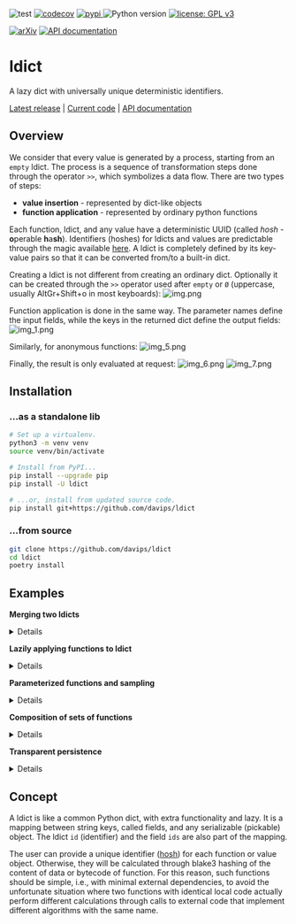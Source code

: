 ![test](https://github.com/davips/ldict/workflows/test/badge.svg)
[![codecov](https://codecov.io/gh/davips/ldict/branch/main/graph/badge.svg)](https://codecov.io/gh/davips/ldict)
<a href="https://pypi.org/project/ldict">
<img src="https://img.shields.io/pypi/v/ldict.svg?label=release&color=blue&style=flat-square" alt="pypi">
</a>
![Python version](https://img.shields.io/badge/python-3.8%20%7C%203.9-blue.svg)
[![license: GPL v3](https://img.shields.io/badge/License-GPLv3-blue.svg)](https://www.gnu.org/licenses/gpl-3.0)

<!--- [![DOI](https://zenodo.org/badge/DOI/10.5281/zenodo.5501845.svg)](https://doi.org/10.5281/zenodo.5501845) --->
[![arXiv](https://img.shields.io/badge/arXiv-2109.06028-b31b1b.svg?style=flat-square)](https://arxiv.org/abs/2109.06028)
[![API documentation](https://img.shields.io/badge/doc-API%20%28auto%29-a0a0a0.svg)](https://davips.github.io/ldict)

# ldict

A lazy dict with universally unique deterministic identifiers.

[Latest release](https://pypi.org/project/ldict) |
[Current code](https://github.com/davips/ldict) |
[API documentation](https://davips.github.io/ldict)

## Overview

We consider that every value is generated by a process, starting from an `empty` ldict. The process is a sequence of
transformation steps done through the operator `>>`, which symbolizes a data flow. There are two types of steps:

* **value insertion** - represented by dict-like objects
* **function application** - represented by ordinary python functions

Each function, ldict, and any value have a deterministic UUID
(called _hosh_ - **o**perable **h**a**sh**). Identifiers (hoshes) for ldicts and values are predictable through the
magic available [here](https://pypi.org/project/garoupa). A ldict is completely defined by its key-value pairs so that
it can be converted from/to a built-in dict.

Creating a ldict is not different from creating an ordinary dict. Optionally it can be created through the `>>` operator
used after `empty` or `Ø`
(uppercase, usually AltGr+Shift+o in most keyboards):
![img.png](https://raw.githubusercontent.com/davips/ldict/main/examples/img.png)

Function application is done in the same way. The parameter names define the input fields, while the keys in the
returned dict define the output fields:
![img_1.png](https://raw.githubusercontent.com/davips/ldict/main/examples/img_1.png)

Similarly, for anonymous functions:
![img_5.png](https://raw.githubusercontent.com/davips/ldict/main/examples/img_5.png)

Finally, the result is only evaluated at request:
![img_6.png](https://raw.githubusercontent.com/davips/ldict/main/examples/img_6.png)
![img_7.png](https://raw.githubusercontent.com/davips/ldict/main/examples/img_7.png)


## Installation
### ...as a standalone lib
```bash
# Set up a virtualenv. 
python3 -m venv venv
source venv/bin/activate

# Install from PyPI...
pip install --upgrade pip
pip install -U ldict

# ...or, install from updated source code.
pip install git+https://github.com/davips/ldict
```

### ...from source
```bash
git clone https://github.com/davips/ldict
cd ldict
poetry install
```

## Examples
**Merging two ldicts**
<details>
<p>

```python3
from ldict import ldict

a = ldict(x=3)
print(a)
"""
{
    "id": "kr_4aee5c3bcac2c478be9901d57fd1ef8a9d002",
    "ids": "kr_4aee5c3bcac2c478be9901d57fd1ef8a9d002",
    "x": 3
}
"""
```

```python3

b = ldict(y=5)
print(b)
"""
{
    "id": "Uz_0af6d78f77734fad67e6de7cdba3ea368aae4",
    "ids": "Uz_0af6d78f77734fad67e6de7cdba3ea368aae4",
    "y": 5
}
"""
```

```python3

print(a >> b)
"""
{
    "id": "c._2b0434ca422114262680df425b85cac028be6",
    "ids": "kr_4aee5c3bcac2c478be9901d57fd1ef8a9d002 Uz_0af6d78f77734fad67e6de7cdba3ea368aae4",
    "x": 3,
    "y": 5
}
"""
```


</p>
</details>

**Lazily applying functions to ldict**
<details>
<p>

```python3
from ldict import ldict

a = ldict(x=3)
print(a)
"""
{
    "id": "kr_4aee5c3bcac2c478be9901d57fd1ef8a9d002",
    "ids": "kr_4aee5c3bcac2c478be9901d57fd1ef8a9d002",
    "x": 3
}
"""
```

```python3

a = a >> ldict(y=5) >> {"z": 7} >> (lambda x, y, z: {"r": x ** y // z})
print(a)
"""
{
    "id": "8jopGVdtSEyCk1NSKcrEF-Lfv8up9MQBdvkLxU2o",
    "ids": "J3tsy4vUXPELySBicaAy-h-UK7Dp9MQBdvkLxU2o... +2 ...Ss_7dff0a161ba7462725cac7dcee71b67669f69",
    "r": "→(x y z)",
    "x": 3,
    "y": 5,
    "z": 7
}
"""
```

```python3

print(a.r)
"""
34
"""
```

```python3

print(a)
"""
{
    "id": "8jopGVdtSEyCk1NSKcrEF-Lfv8up9MQBdvkLxU2o",
    "ids": "J3tsy4vUXPELySBicaAy-h-UK7Dp9MQBdvkLxU2o... +2 ...Ss_7dff0a161ba7462725cac7dcee71b67669f69",
    "r": 34,
    "x": 3,
    "y": 5,
    "z": 7
}
"""
```


</p>
</details>

**Parameterized functions and sampling**
<details>
<p>

```python3
from random import Random

from ldict import Ø
from ldict.parameter import Let


# A function provide input fields and, optionally, parameters.
# For instance:
# 'a' is sampled from an arithmetic progression
# 'b' is sampled from a geometric progression
# Here, the syntax for default parameter values is borrowed with a new meaning.
def fun(x, y, a=[-100, -99, -98, ..., 100], b=[0.0001, 0.001, 0.01, ..., 100000000]):
    return {"z": a * x + b * y}


# Creating an empty ldict. Alternatively: d = ldict().
d = Ø >> {}
d.show(colored=False)
"""
{
    "id": "0000000000000000000000000000000000000000",
    "ids": {}
}
"""
```

```python3

# Putting some values. Alternatively: d = ldict(x=5, y=7).
d["x"] = 5
d["y"] = 7
d.show(colored=False)
"""
{
    "id": "I0_39c94b4dfbc7a8579ca1304eba25917204a5e",
    "ids": {
        "x": "Tz_d158c49297834fad67e6de7cdba3ea368aae4",
        "y": "Rs_92162dea64a7462725cac7dcee71b67669f69"
    },
    "x": 5,
    "y": 7
}
"""
```

```python3

# Parameter values are uniformly sampled.
d1 = d >> fun
d1.show(colored=False)
print(d1.z)
"""
{
    "id": "rSk5vd83xK7l6HtUbLu2-6WHXsp-OFp-utJr0kou",
    "ids": {
        "z": "EKWEiO5KsxyDpcd.vA9Yn6mlJhp-OFp-utJr0kou",
        "x": "Tz_d158c49297834fad67e6de7cdba3ea368aae4",
        "y": "Rs_92162dea64a7462725cac7dcee71b67669f69"
    },
    "z": "→(a b x y)",
    "x": 5,
    "y": 7
}
1140.0
"""
```

```python3

d2 = d >> fun
d2.show(colored=False)
print(d2.z)
"""
{
    "id": "B4DCggOgemGKNA6zztfbNkMihLF1SGQyjTCxjxCx",
    "ids": {
        "z": "Qi0VZ16v61VKF7SFTiW4bkcY2AF1SGQyjTCxjxCx",
        "x": "Tz_d158c49297834fad67e6de7cdba3ea368aae4",
        "y": "Rs_92162dea64a7462725cac7dcee71b67669f69"
    },
    "z": "→(a b x y)",
    "x": 5,
    "y": 7
}
699999710.0
"""
```

```python3

# Parameter values can also be manually set.
e = d >> cfg(a=5, b=10) >> fun
print(e.z)
"""
95
"""
```

```python3

# Not all parameters need to be set.
e = d >> cfg(a=5) >> fun
print(e.z)
"""
25.0007
"""
```

```python3

# Each run will be a different sample for the missing parameters.
e = e >> cfg(a=5) >> fun
print(e.z)
"""
32.0
"""
```

```python3

# We can define the initial state of the random sampler.
# It will be in effect from its location place onwards in the expression.
e = d >> cfg(a=5) >> Random(0) >> fun
print(e.z)
"""
699999990.0
"""
```

```python3

# All runs will yield the same result,
# if starting from the same random number generator seed.
e = e >> cfg(a=5) >> Random(0) >> fun
print(e.z)
"""
699999990.0
"""
```

```python3

# Reproducible different runs are achievable by using a single random number generator.
rnd = Random(0)
e = d >> cfg(a=5) >> rnd >> fun
print(e.z)
e = d >> cfg(a=5) >> rnd >> fun  # Alternative syntax.
print(e.z)
"""
699999990.0
35.0007
"""
```


</p>
</details>

**Composition of sets of functions**
<details>
<p>

```python3
from random import Random

from ldict import Ø


# A multistep process can be defined without applying its functions


def g(x, y, a=[1, 2, 3, ..., 10], b=[0.00001, 0.0001, 0.001, ..., 100000]):
    return {"z": a * x + b * y}


def h(z, c=[1, 2, 3]):
    return {"z": c * z}


# In the ldict framework 'data is function',
# so the alias ø represents the 'empty data object' and the 'reflexive function' at the same time.
# In other words: 'inserting nothing' has the same effect as 'doing nothing'.
# The operator '*' is an alias for '>>', used just to make the context clearer.
fun = Ø * g * h  # ø enable the cartesian product of the subsequent sets of functions within the expression.
print(fun)
"""
«g × h»
"""
```

```python3

# The difference between 'ø * g * h' and 'ldict(x=3) >> g >> h' is that the functions in the latter are already applied
# (resulting in an ldict object). The former still has its free parameters unsampled,
# and results in an ordered set of composite functions.
# It is a set because the parameter values of the functions are still undefined.
d = {"x": 5, "y": 7} >> fun
print(d)
"""
{
    "id": "hoj768k4DwRA47mUH9OzlPwUMYTfLD0aE.a9t4ff",
    "ids": "7ug9PCQyL3l03C5..-stLOYxyNTfLD0aE.a9t4ff... +1 ...Rs_92162dea64a7462725cac7dcee71b67669f69",
    "z": "→(c z→(a b x y))",
    "x": 5,
    "y": 7
}
"""
```

```python3

print(d.z)
"""
140050.0
"""
```

```python3

d = {"x": 5, "y": 7} >> fun
print(d.z)
"""
81.0
"""
```

```python3

# Reproducible different runs by passing a stateful random number generator.
rnd = Random(0)
e = d >> rnd >> fun
print(e.z)
"""
105.0
"""
```

```python3

e = d >> rnd >> fun
print(e.z)
"""
14050.0
"""
```

```python3

# Repeating the same results.
rnd = Random(0)
e = d >> rnd >> fun
print(e.z)
"""
105.0
"""
```

```python3

e = d >> rnd >> fun
print(e.z)
"""
14050.0
"""
```


</p>
</details>

**Transparent persistence**
<details>
<p>

```python3
import shelve
from collections import namedtuple
from pprint import pprint

from ldict import ldict, Ø
# The cache can be set globally.
# It is as simple as a dict, or any dict-like implementation mapping str to serializable content.
# Implementations can, e.g., store data on disk or in a remote computer.
from ldict.parameter import Let
from ldict.config import setup

setup(cache={})


def fun(x, y):
    print("Calculated!")  # Watch whether the value had to be calculated.
    return {"z": x ** y}


# The operator '^' indicates a relevant point during the process, i.e., a point where data should be stored.
# It is mostly intended to avoid costly recalculations or log results.
# The symbol points upwards, meaning data can momentarily come from or go outside of the process.
# When the same process is repeated, only the first request will trigger calculation.
# Local caching objects (dicts or dict-like database servers) can also be used.
# They should be wrapped by square brackets to avoid ambiguity.
# The list may contain many different caches, e.g.: [RAM, local, remote].
mycache = {}
remote = {}
d = Ø >> {"x": 3, "y": 2} >> fun >> [mycache, remote]
print(d)
print(d.z, d.id)
"""
{
    "id": "dpWeC4tFX.7oD1PMWLoyNAaH6gtNSvzvAw2XMZVi",
    "ids": "GsDJe8CjPiVCEoJEoNzyfKAyyirNSvzvAw2XMZVi... +1 ...yI_a331070d4bcdde465f28ba37ba1310e928122",
    "z": "→(^ x y)",
    "x": 3,
    "y": 2
}
Calculated!
9 dpWeC4tFX.7oD1PMWLoyNAaH6gtNSvzvAw2XMZVi
"""
```

```python3

# The second request just retrieves the cached value.
d = ldict(y=2, x=3) >> fun >> [remote]
print(d.z, d.id)
"""
9 dpWeC4tFX.7oD1PMWLoyNAaH6gtNSvzvAw2XMZVi
"""
```

```python3

# The caching operator can appear in multiple places in the expression, if intermediate values are of interest.
# The ø is used as ldict-inducer when needed.
d = ldict(y=2, x=3) >> fun ^ Ø >> (lambda x: {"x": x ** 2}) >> Ø >> {"w": 5, "k": 5} >> Ø >> [mycache]
print(d.z, d.id)
"""
9 QaRWaaqyTLRqBDzvIff.HdTGQVDeSMDamXXwaYMA
"""
```

```python3

# Persisting to disk is easily done via Python shelve.
P = namedtuple("P", "x y")
a = [3, 2]
b = [1, 4]


def measure_distance(a, b):
    from math import sqrt
    return {"distance": sqrt((a[0] - b[0]) ** 2 + (a[1] - b[1]) ** 2)}


with shelve.open("/tmp/my-cache-file.db") as db:
    d = ldict(a=a, b=b) >> measure_distance >> [db]
    pprint(dict(db))  # Cache is initially empty.
    print(d.distance)
    pprint(dict(db))
    #  ...

    # '^' syntax is also possible.
    a = [7, 1]
    b = [4, 3]
    copy = lambda source=None, target=None, **kwargs: {target: kwargs[source]}
    mean = lambda distance, other_distance: {"m": (distance + other_distance) / 2}
    e = (
            ldict(a=a, b=b)
            >> measure_distance
            >> {"other_distance": d.distance}
            >> mean
            ^ Ø
            ^ cfg(source="m", target="m0")
            >> copy
            >> (lambda m: {"m": m ** 2})
    )
    print(e.m0, e.m)

"""
{'3Q_85403c3464883af128dc24eef54294173d8ef': [1, 4],
 'E0_45bf7de0dcdfc012da8a0f556492e8880b09d': [3, 2],
 'KBQMiN2gHLwCewlu6HC67I1R2-m8hIbZ8IXI2c0c': 2.8284271247461903,
 'uSytg7O3BaGIggOzqYSBO3ees4KQw0Bf1SouJQht': 2.8284271247461903}
2.8284271247461903
{'3Q_85403c3464883af128dc24eef54294173d8ef': [1, 4],
 'E0_45bf7de0dcdfc012da8a0f556492e8880b09d': [3, 2],
 'KBQMiN2gHLwCewlu6HC67I1R2-m8hIbZ8IXI2c0c': 2.8284271247461903,
 'uSytg7O3BaGIggOzqYSBO3ees4KQw0Bf1SouJQht': 2.8284271247461903}
3.2169892001050897 10.349019513592784
"""
```


</p>
</details>

<!--- ## Persistence
Extra dependencies can be installed to support saving data to disk or to a server in the network. 

**[still an ongoing work...]**

`poetry install -E full`
--->

## Concept

A ldict is like a common Python dict, with extra functionality and lazy. It is a mapping between string keys, called
fields, and any serializable (pickable) object. The ldict `id` (identifier) and the field `ids` are also part of the
mapping.

The user can provide a unique identifier ([hosh](https://pypi.org/project/garoupa))
for each function or value object. Otherwise, they will be calculated through blake3 hashing of the content of data or
bytecode of function. For this reason, such functions should be simple, i.e., with minimal external dependencies, to
avoid the unfortunate situation where two functions with identical local code actually perform different calculations
through calls to external code that implement different algorithms with the same name.
<!--- Alternatively, a Hosh object can be passed inside the dict that is returned by the function, under the key "_id". ---/>

## Grants
This work was partially supported by Fapesp under supervision of
Prof. André C. P. L. F. de Carvalho at CEPID-CeMEAI (Grants 2013/07375-0 – 2019/01735-0).

</div>

